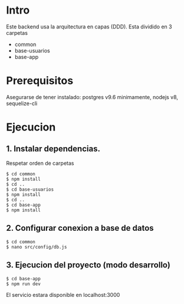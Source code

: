 # Intro
Este backend usa la arquitectura en capas (DDD).
Esta dividido en 3 carpetas
- common
- base-usuarios
- base-app
# Prerequisitos
Asegurarse de tener instalado: postgres v9.6 minimamente, nodejs v8, sequelize-cli 
# Ejecucion
## 1. Instalar dependencias. 
Respetar orden de carpetas
```
$ cd common
$ npm install
$ cd ..
$ cd base-usuarios
$ npm install
$ cd ..
$ cd base-app
$ npm install
```
## 2. Configurar conexion a base de datos
```
$ cd common
$ nano src/config/db.js
```

## 3. Ejecucion del proyecto (modo desarrollo)
```
$ cd base-app
$ npm run dev
```
El servicio estara disponible en localhost:3000